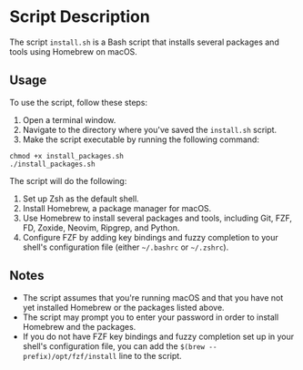 # Script Description

The script `install.sh` is a Bash script that installs several packages and tools using Homebrew on macOS.

## Usage

To use the script, follow these steps:

1. Open a terminal window.
2. Navigate to the directory where you've saved the `install.sh` script.
3. Make the script executable by running the following command:
```
chmod +x install_packages.sh
./install_packages.sh
```
The script will do the following:

1. Set up Zsh as the default shell.
2. Install Homebrew, a package manager for macOS.
3. Use Homebrew to install several packages and tools, including Git, FZF, FD, Zoxide, Neovim, Ripgrep, and Python.
4. Configure FZF by adding key bindings and fuzzy completion to your shell's configuration file (either `~/.bashrc` or `~/.zshrc`).

## Notes

- The script assumes that you're running macOS and that you have not yet installed Homebrew or the packages listed above.
- The script may prompt you to enter your password in order to install Homebrew and the packages.
- If you do not have FZF key bindings and fuzzy completion set up in your shell's configuration file, you can add the `$(brew --prefix)/opt/fzf/install` line to the script.

